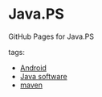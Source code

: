 Java.PS
=======

GitHub Pages for Java.PS

tags:
* [Android](tag-Android)
* [Java software](tag-Java-software)
* [maven](tag-maven)
